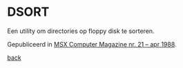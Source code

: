 # DSORT
Een utility om directories op floppy disk te sorteren.

Gepubliceerd in 
[MSX Computer Magazine nr. 21 – apr 1988](https://msxcomputermagazine.nl/archief/mcm-21/).


[back](../README.md)
